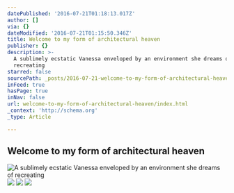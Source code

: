 ```yaml
---
datePublished: '2016-07-21T01:18:13.017Z'
author: []
via: {}
dateModified: '2016-07-21T01:15:50.346Z'
title: Welcome to my form of architectural heaven
publisher: {}
description: >-
  A sublimely ecstatic Vanessa enveloped by an environment she dreams of
  recreating
starred: false
sourcePath: _posts/2016-07-21-welcome-to-my-form-of-architectural-heaven.md
inFeed: true
hasPage: true
inNav: false
url: welcome-to-my-form-of-architectural-heaven/index.html
_context: 'http://schema.org'
_type: Article

---
```

## Welcome to my form of architectural heaven
![A sublimely ecstatic Vanessa enveloped by an environment she dreams of recreating](https://the-grid-user-content.s3-us-west-2.amazonaws.com/b7f9725a-d229-40e9-b649-0a5b047e5544.jpg)
![](https://the-grid-user-content.s3-us-west-2.amazonaws.com/6a24a49e-3c0e-4bf1-b1b7-5476b2a14ef3.jpg)
![](https://s3-us-west-2.amazonaws.com/the-grid-img/p/757962deb4fa70843d62fef46a882d1222d29b4d.jpg)
![](https://the-grid-user-content.s3-us-west-2.amazonaws.com/18ff9e4c-93bb-46a2-92a2-6eb16759bce9.jpg)